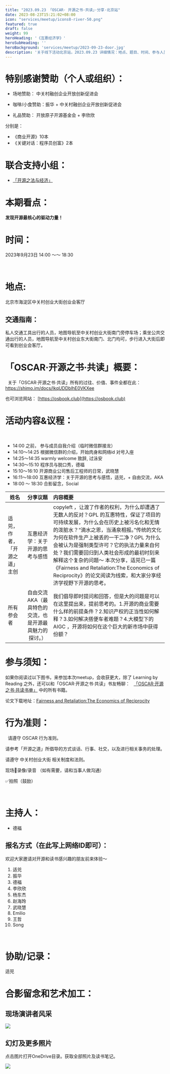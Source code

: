 ```yaml
---
title: "2023.09.23 「OSCAR· 开源之书·共读」·分享·北京站"
date: 2023-08-23T15:21:02+08:00
icon: "services/meetup/icons8-river-50.png"
featured: true
draft: false
weight: 99
heroHeading: '《互惠经济学》'
heroSubHeading: ''
heroBackground: 'services/meetup/2023-09-23-door.jpg'
description: '关于线下活动北京站，2023.09.23 详细情况：地点、题目、时间、参与人员。'
---
```



# 特别感谢赞助（个人或组织）：

* 场地赞助：  中关村融创企业开放创新促进会
 
* 咖啡/小食赞助：振华 + 中关村融创企业开放创新促进会


* 礼品赞助： 开放原子开源基金会 + 李欣欣

分别是：

* 《商业开源》10本 
* 《关键对话：程序员创富》2本


# 联合支持小组：

* [「开源之法与经济」](https://opensourceway.community/posts/os-license-and-copyleft/build-os-licensing-workgroup/)



# 本期看点：

**发现开源最核心的驱动力量！**


# 时间：

2023年9月23日 14:00 ～～ 18:30 

 
# 地点: 

北京市海淀区中关村创业大街创业会客厅

## 交通指南：


私人交通工具出行的人员，地图导航至中关村创业大街南门旁停车场；乘坐公共交通出行的人员，地图导航至中关村创业东大街南门、北门均可，步行进入大街后即可看到创业会客厅。


# 「OSCAR·开源之书·共读」概要：
 
关于「OSCAR·开源之书·共读」所有的过往、价值、事件全都在此：
 
https://shimo.im/docs/lkqUDDblhE0VKXee

也可浏览网站： [https://osbook.club](https://osbook.club)


# 活动内容&议程：
 
- 14:00 之前， 参与成员自我介绍（临时微信群接龙）
- 14:10～14:25  根据微信群的介绍，开始肉身和网络id 对号入座
- 14:25～14:35   warmly welcome 致辞, 过泳安
- 14:30～15:10   程序员与脱口秀，德福
- 15:10～16:10   开源商业公司售后工程师的日常，武晓慧
- 16:11～18:00   互惠经济学：关于开源的思考与感悟，适兕，+ 自由交流，AKA 
- 18:00 ～ 18:30 合影留念，Social
 

|姓名	|分享议题	|内容概要
|--------------|:-------------:|:---------|
| 适兕，作者，「开源之道」主创 |互惠经济学：关于开源的思考与感悟 |copyleft ，让渡了作者的权利，为什么却遭遇了无数人的反对？GPL 的互惠特性，保证了项目的可持续发展，为什么会在历史上被污名化和无情的泼脏水？“滴水之恩，当涌泉相报。”传统的文化为何在软件生产上被丢的一干二净？GPL 为什么会被认为是强制类型许可？它的执法力量来自何处？我们需要回归到人类社会形成的最初时刻来解释这个复杂的问题～ 本次分享，适兕已一篇《Fairness and Retaliation:The Economics of Reciprocity》的论文阅读为线索，和大家分享经济学视野下开源的思考。
|所有参会者|自由交流AKA（最具特色的交流，也是开源最具魅力的探讨。）|我们倡导即时提问和回答，但是大的问题是可以在这里提出来，提前思考的。1.开源的商业需要什么样的前提条件？2.知识产权的正当性如何解释？3.如何解决搭便车者难题？4.大模型下的AIGC ，开源将如何在这个巨大的新市场中获得份额？

# 参与须知：

如果你阅读过以下图书，来参加本次meetup，会收获更大，除了 Learning by Reading 之外，还可以和「OSCAR·开源之书·共读」书友畅聊：
 
[「OSCAR·开源之书·共读书单」](https://osbook.club/work/) 中的所有书籍。

论文下载地址：[Fairness and Retaliation:The Economics of Reciprocity](https://www.aeaweb.org/articles?id=10.1257/jep.14.3.159)

# 行为准则：
 
请遵守 OSCAR 行为准则。

请参考「开源之道」所倡导的方式谈话、行事、社交，以及进行相关事务的处理。

请遵守 中关村创业大街 相关制度和法则。

现场🚫录像/录音 （如有需要，请和当事人做沟通）

✅拍照（鼓励）

 
# 主持人：

* 德福


## 报名方式（在此写上网络ID即可）：

欢迎大家邀请对开源和读书感兴趣的朋友前来体验～ 

1. 适兕
2. 振华
3. 德福
4. 李欣欣
5. 杨东杰
6. 赵海玲
7. 武晓慧
8. Emilio
9. 王哲
10. Song


 
# 协助/记录：

适兕

# 合影留念和艺术加工：

## 现场演讲者风采

![](/images/meetup/2023-09-23-kuosi.jpg)

## 幻灯及更多照片

点击图片打开OneDrive目录。获取全部照片及读书笔记。

[![](/images/meetup/2023-09-23-all.jpg)](https://1drv.ms/f/s!Arg2k_5HJFrbgfFmQqjGJNyrNdWqRw?e=Pp9Yvv)

